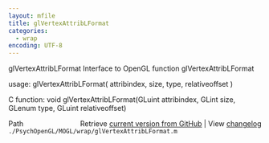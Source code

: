 ```yaml
---
layout: mfile
title: glVertexAttribLFormat
categories:
  - wrap
encoding: UTF-8
---
```


glVertexAttribLFormat  Interface to OpenGL function glVertexAttribLFormat

usage:  glVertexAttribLFormat( attribindex, size, type, relativeoffset )

C function:  void glVertexAttribLFormat(GLuint attribindex, GLint size, GLenum type, GLuint relativeoffset)


<div class="code_header" style="text-align:right;">
  <span style="float:left;">Path&nbsp;&nbsp;</span> <span class="counter">Retrieve <a href=
  "https://raw.github.com/Psychtoolbox-3/Psychtoolbox-3/beta/./PsychOpenGL/MOGL/wrap/glVertexAttribLFormat.m">current version from GitHub</a> | View <a href=
  "https://github.com/Psychtoolbox-3/Psychtoolbox-3/commits/beta/./PsychOpenGL/MOGL/wrap/glVertexAttribLFormat.m">changelog</a></span>
</div>
<div class="code">
  <code>./PsychOpenGL/MOGL/wrap/glVertexAttribLFormat.m</code>
</div>
